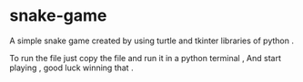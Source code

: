 # snake-game

A simple snake game created by using turtle and tkinter libraries of python . 

To run the file just copy the file and run it in a python terminal ,  And start playing , good luck winning that .
